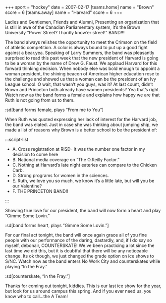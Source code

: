 +++
sport = "hockey"
date = 2007-02-17
[teams.home]
name = "Brown"
score = 6
[teams.away]
name = "Harvard"
score = 6
+++

Ladies and Gentlemen, Friends and Alumni, Presenting an organization that is still in awe of the Canadian Parliamentary system, it’s the Brown University “Power Street? I hardly know‘er street!” BAND!!!

<!-- not confident about the “bear.yea.” part — all the special characters were replaced with dots so I had to guess -->

The band always relishes the opportunity to meet the Crimson on the field of athletic competition. A color is always bound to put up a good fight against a bear.yea. Speaking of Larry Summers, the band was pleasantly surprised to read this past week that the new president of Harvard is going to be a woman by the name of Drew G. Faust. We applaud Harvard for this forward thinking decision. When nobody else was bold enough to appoint a woman president, the shining beacon of American higher education rose to the challenge and showed us that a woman can be the president of an Ivy League school. O wait, that wasn’t you guys, was it? At last count, didn’t Brown and Princeton both already have women presidents? Yea that’s right. Watch now as the band forms a female and explains how happy we are that Ruth is not going from us to them.

:sd[band forms female, plays “From me to You”]

When Ruth was quoted expressing her lack of interest for the Harvard job, the band was elated. Just in case she was thinking about jumping ship, we made a list of reasons why Brown is a better school to be the president of:

:::script-list

- A. Cross registration at RISD- It was the number one factor in my decision to come here
- B. National media coverage on “The O.Reilly Factor.”
- C. Nothing at Harvard’s late night eateries can compare to the Chicken Carb.
- D. Strong programs for women in the sciences.
- E. Ruth, we love you so much, we know it’s a little late, but will you be our Valentine?
- F. THE PRINCETON BAND!!

:::

Showing true love for our president, the band will now form a heart and play “Gimme Some Lovin.”

:sd[band forms heart, plays “Gimme Some Lovin.”]

For our final act tonight, the band will once again grace all of you fine people with our performance of the daring, dastardly, and, if I do say so myself, debonair, COUNTERSKATE! We.ve been practicing a lot since the last time we did this, but it is doubtful that there will be any noticeable change. Its ok though, we just changed the grade option on ice shows to S/NC. Watch now as the band enters No Work City and counterskates while playing “In the Fray.”

:sd[counterskate, “In the Fray.”]

Thanks for coming out tonight, kiddies. This is our last ice show for the year, but look for us around campus this spring. And if you ever need us, you know who to call...the A Team!
